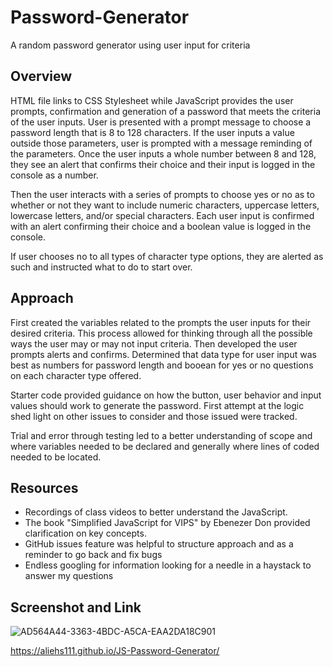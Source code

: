 # Password-Generator

A random password generator using user input for criteria 

## Overview

HTML file links to CSS Stylesheet while JavaScript provides the user prompts, confirmation and generation of a password that meets the criteria of the user inputs.  User is presented with a prompt message to choose a password length that is 8 to 128 characters.  If the user inputs a value outside those parameters, user is prompted with a message reminding of the parameters.  Once the user inputs a whole number between 8 and 128, they see an alert that confirms their choice and their input is logged in the console as a number. 

Then the user interacts with a series of prompts to choose yes or no as to whether or not they want to include numeric characters, uppercase letters, lowercase letters, and/or special characters.  Each user input is confirmed with an alert confirming their choice and a boolean value is logged in the console. 

If user chooses no to all types of character type options, they are alerted as such and instructed what to do to start over.

## Approach

First created the variables related to the prompts the user inputs for their desired criteria. This process allowed for thinking through all the possible ways the user may or may not input criteria.  Then developed the user prompts alerts and confirms.  Determined that data type for user input was best as numbers for password length and booean for yes or no questions on each character type offered.

Starter code provided guidance on how the button, user behavior and input values should work to generate the password.  First attempt at the logic shed light on other issues to consider and those issued were tracked.

Trial and error through testing led to a better understanding of scope and where variables needed to be declared and generally where lines of coded needed to be located.

## Resources

- Recordings of class videos to better understand the JavaScript.
- The book "Simplified JavaScript for VIPS" by Ebenezer Don provided clarification on key concepts.
- GitHub issues feature was helpful to structure approach and as a reminder to go back and fix bugs
- Endless googling for information looking for a needle in a haystack to answer my questions

## Screenshot and Link

![AD564A44-3363-4BDC-A5CA-EAA2DA18C901](https://github.com/aliehs111/JS-Password-Generator/assets/128503077/3e913ae9-b0c9-4e50-b64c-7331307fd648)

https://aliehs111.github.io/JS-Password-Generator/